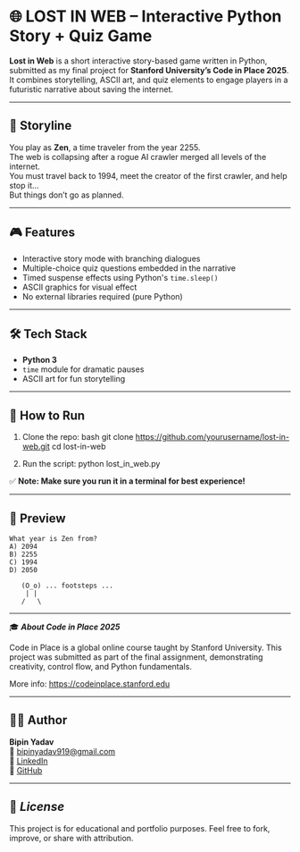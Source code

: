 # 🌐 LOST IN WEB – Interactive Python Story + Quiz Game

**Lost in Web** is a short interactive story-based game written in Python, submitted as my final project for **Stanford University’s Code in Place 2025**. It combines storytelling, ASCII art, and quiz elements to engage players in a futuristic narrative about saving the internet.

---

## 📜 Storyline

You play as **Zen**, a time traveler from the year 2255.  
The web is collapsing after a rogue AI crawler merged all levels of the internet.  
You must travel back to 1994, meet the creator of the first crawler, and help stop it...  
But things don’t go as planned.

---

## 🎮 Features

- Interactive story mode with branching dialogues
- Multiple-choice quiz questions embedded in the narrative
- Timed suspense effects using Python's `time.sleep()`
- ASCII graphics for visual effect
- No external libraries required (pure Python)

---

## 🛠 Tech Stack

- **Python 3**
- `time` module for dramatic pauses
- ASCII art for fun storytelling

---

## 🚀 How to Run

1. Clone the repo:
bash
git clone https://github.com/yourusername/lost-in-web.git
cd lost-in-web

2. Run the script:
   python lost_in_web.py
   
✅ **Note: Make sure you run it in a terminal for best experience!**

--------

## 📸 Preview

```🧠 QUIZ TIME!
What year is Zen from?
A) 2094
B) 2255
C) 1994
D) 2050
```
```
   (O_o) ... footsteps ...
    | |     
   /   \  

````
------

🎓 **_About Code in Place 2025_**

Code in Place is a global online course taught by Stanford University.
This project was submitted as part of the final assignment, demonstrating creativity, control flow, and Python fundamentals.

More info: https://codeinplace.stanford.edu

------

## 👨‍💻 Author

**Bipin Yadav**  
📧 bipinyadav919@gmail.com  
🔗 [LinkedIn](https://linkedin.com/in/bipin-yadav-jan16)  
🔗 [GitHub](https://github.com/BKY1601)

-----

## 📢 **_License_**

This project is for educational and portfolio purposes.
Feel free to fork, improve, or share with attribution.


